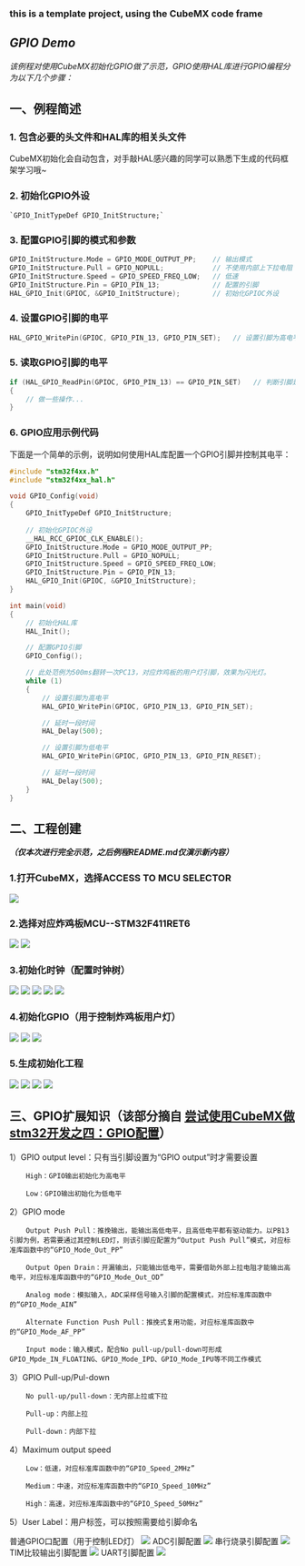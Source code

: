 ### **this is a template project, using the CubeMX code frame**

## ***GPIO Demo***

*该例程对使用CubeMX初始化GPIO做了示范，GPIO使用HAL库进行GPIO编程分为以下几个步骤：*

## 一、例程简述

### 1. 包含必要的头文件和HAL库的相关头文件

CubeMX初始化会自动包含，对手敲HAL感兴趣的同学可以熟悉下生成的代码框架学习哦~

### 2. 初始化GPIO外设

    `GPIO_InitTypeDef GPIO_InitStructure;`

### 3. 配置GPIO引脚的模式和参数

```c
GPIO_InitStructure.Mode = GPIO_MODE_OUTPUT_PP;    // 输出模式
GPIO_InitStructure.Pull = GPIO_NOPULL;            // 不使用内部上下拉电阻
GPIO_InitStructure.Speed = GPIO_SPEED_FREQ_LOW;   // 低速
GPIO_InitStructure.Pin = GPIO_PIN_13;             // 配置的引脚
HAL_GPIO_Init(GPIOC, &GPIO_InitStructure);        // 初始化GPIOC外设
```

### 4. 设置GPIO引脚的电平

```c
HAL_GPIO_WritePin(GPIOC, GPIO_PIN_13, GPIO_PIN_SET);   // 设置引脚为高电平
```

### 5. 读取GPIO引脚的电平

```c
if (HAL_GPIO_ReadPin(GPIOC, GPIO_PIN_13) == GPIO_PIN_SET)   // 判断引脚是否为高电平
{
    // 做一些操作...
}
```

### **6. GPIO应用示例代码**

下面是一个简单的示例，说明如何使用HAL库配置一个GPIO引脚并控制其电平：

```c
#include "stm32f4xx.h"
#include "stm32f4xx_hal.h"

void GPIO_Config(void)
{
    GPIO_InitTypeDef GPIO_InitStructure;
    
    // 初始化GPIOC外设
    __HAL_RCC_GPIOC_CLK_ENABLE();
    GPIO_InitStructure.Mode = GPIO_MODE_OUTPUT_PP;
    GPIO_InitStructure.Pull = GPIO_NOPULL;
    GPIO_InitStructure.Speed = GPIO_SPEED_FREQ_LOW;
    GPIO_InitStructure.Pin = GPIO_PIN_13;
    HAL_GPIO_Init(GPIOC, &GPIO_InitStructure);
}

int main(void)
{
    // 初始化HAL库
    HAL_Init();

    // 配置GPIO引脚
    GPIO_Config();

    // 此处范例为500ms翻转一次PC13，对应炸鸡板的用户灯引脚，效果为闪光灯。
    while (1)
    {
        // 设置引脚为高电平
        HAL_GPIO_WritePin(GPIOC, GPIO_PIN_13, GPIO_PIN_SET);

        // 延时一段时间
        HAL_Delay(500);

        // 设置引脚为低电平
        HAL_GPIO_WritePin(GPIOC, GPIO_PIN_13, GPIO_PIN_RESET);

        // 延时一段时间
        HAL_Delay(500);
    }
}
```

## 二、工程创建

***（仅本次进行完全示范，之后例程README.md仅演示新内容）***

### **1.打开CubeMX，选择ACCESS TO MCU SELECTOR**

<img src=".\Images\step1.png"/>

### **2.选择对应炸鸡板MCU--STM32F411RET6**

<img src=".\Images\step2.1.png"/>
<img src=".\Images\step2.2.png"/>

### **3.初始化时钟（配置时钟树）**

<img src=".\Images\step3.1.png"/>
<img src=".\Images\step3.2.png"/>
<img src=".\Images\step3.3.png"/>
<img src=".\Images\step3.4.png"/>
<img src=".\Images\step3.5.png"/>

### **4.初始化GPIO（用于控制炸鸡板用户灯）**

<img src=".\Images\step4.1.png"/>
<img src=".\Images\step4.2.png"/>
<img src=".\Images\step4.3.png"/>

### **5.生成初始化工程**

<img src=".\Images\step5.1.png"/>
<img src=".\Images\step5.2.png"/>
<img src=".\Images\step5.3.png"/>
<img src=".\Images\step5.4.png"/>

## 三、GPIO扩展知识（该部分摘自 [尝试使用CubeMX做stm32开发之四：GPIO配置](https://blog.csdn.net/changxiaoyong8/article/details/128176144)）

1）GPIO output level：只有当引脚设置为“GPIO output”时才需要设置

        High：GPIO输出初始化为高电平

        Low：GPIO输出初始化为低电平

2）GPIO mode

        Output Push Pull：推挽输出，能输出高低电平，且高低电平都有驱动能力。以PB13引脚为例，若需要通过其控制LED灯，则该引脚应配置为“Output Push Pull”模式，对应标准库函数中的“GPIO_Mode_Out_PP”

        Output Open Drain：开漏输出，只能输出低电平，需要借助外部上拉电阻才能输出高电平，对应标准库函数中的“GPIO_Mode_Out_OD”

        Analog mode：模拟输入，ADC采样信号输入引脚的配置模式，对应标准库函数中的“GPIO_Mode_AIN”

        Alternate Function Push Pull：推挽式复用功能，对应标准库函数中的“GPIO_Mode_AF_PP”

        Input mode：输入模式，配合No pull-up/pull-down可形成GPIO_Mpde_IN_FLOATING、GPIO_Mode_IPD、GPIO_Mode_IPU等不同工作模式

3）GPIO Pull-up/Pul-down

        No pull-up/pull-down：无内部上拉或下拉

        Pull-up：内部上拉

        Pull-down：内部下拉

4）Maximum output speed

        Low：低速，对应标准库函数中的“GPIO_Speed_2MHz”

        Medium：中速，对应标准库函数中的“GPIO_Speed_10MHz”

        High：高速，对应标准库函数中的“GPIO_Speed_50MHz”

5）User Label：用户标签，可以按照需要给引脚命名

普通GPIO口配置（用于控制LED灯）
<img src=".\Images\1.png"/>
ADC引脚配置
<img src=".\Images\2.png"/>
串行烧录引脚配置
<img src=".\Images\3.png"/>
TIM比较输出引脚配置
<img src=".\Images\4.png"/>
UART引脚配置
<img src=".\Images\5.png"/>
